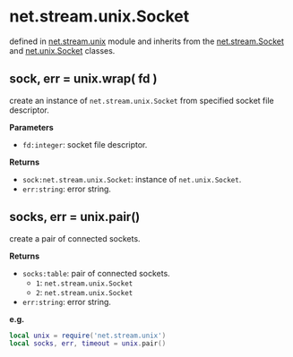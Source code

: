 # net.stream.unix.Socket

defined in [net.stream.unix](../lib/stream/unix.lua) module and inherits from the [net.stream.Socket](net_stream_socket.md) and [net.unix.Socket](net_unix_socket.md) classes.


## sock, err = unix.wrap( fd )

create an instance of `net.stream.unix.Socket` from specified socket file descriptor.

**Parameters**

- `fd:integer`: socket file descriptor.

**Returns**

- `sock:net.stream.unix.Socket`: instance of `net.unix.Socket`.
- `err:string`: error string.


## socks, err = unix.pair()

create a pair of connected sockets.

**Returns**

- `socks:table`: pair of connected sockets.
    - `1`: `net.stream.unix.Socket`
    - `2`: `net.stream.unix.Socket`
- `err:string`: error string.

**e.g.**

```lua
local unix = require('net.stream.unix')
local socks, err, timeout = unix.pair()
```

